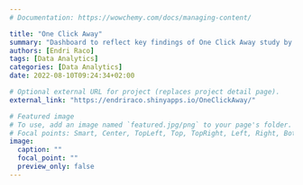```yaml
---
# Documentation: https://wowchemy.com/docs/managing-content/

title: "One Click Away"
summary: "Dashboard to reflect key findings of One Click Away study by Unicef"
authors: [Endri Raco]
tags: [Data Analytics]
categories: [Data Analytics]
date: 2022-08-10T09:24:34+02:00

# Optional external URL for project (replaces project detail page).
external_link: "https://endriraco.shinyapps.io/OneClickAway/"

# Featured image
# To use, add an image named `featured.jpg/png` to your page's folder.
# Focal points: Smart, Center, TopLeft, Top, TopRight, Left, Right, BottomLeft, Bottom, BottomRight.
image:
  caption: ""
  focal_point: ""
  preview_only: false
---
```

